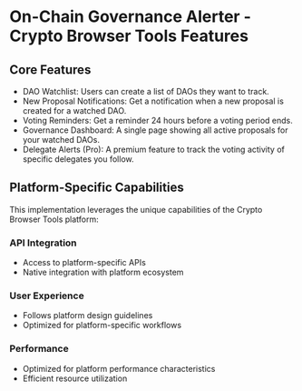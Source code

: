 # On-Chain Governance Alerter - Crypto Browser Tools Features

## Core Features
- DAO Watchlist: Users can create a list of DAOs they want to track.
- New Proposal Notifications: Get a notification when a new proposal is created for a watched DAO.
- Voting Reminders: Get a reminder 24 hours before a voting period ends.
- Governance Dashboard: A single page showing all active proposals for your watched DAOs.
- Delegate Alerts (Pro): A premium feature to track the voting activity of specific delegates you follow.

## Platform-Specific Capabilities
This implementation leverages the unique capabilities of the Crypto Browser Tools platform:

### API Integration
- Access to platform-specific APIs
- Native integration with platform ecosystem

### User Experience
- Follows platform design guidelines
- Optimized for platform-specific workflows

### Performance
- Optimized for platform performance characteristics
- Efficient resource utilization
